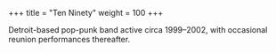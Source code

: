+++
title = "Ten Ninety"
weight = 100
+++

Detroit-based pop-punk band active circa 1999–2002, with occasional reunion performances thereafter.
